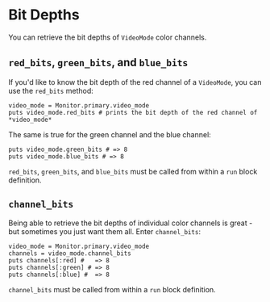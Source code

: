 # Bit Depths
You can retrieve the bit depths of `VideoMode` color channels.

## `red_bits`, `green_bits`, and `blue_bits`
If you'd like to know the bit depth of the red channel of a `VideoMode`, you can use the `red_bits` method:

```crystal
video_mode = Monitor.primary.video_mode
puts video_mode.red_bits # prints the bit depth of the red channel of *video_mode*
```

The same is true for the green channel and the blue channel:

```crystal
puts video_mode.green_bits # => 8
puts video_mode.blue_bits # => 8
```
`red_bits`, `green_bits`, and `blue_bits` must be called from within a `run` block definition.

## `channel_bits`
Being able to retrieve the bit depths of individual color channels is great - but sometimes you just want them all. Enter `channel_bits`:

```crystal
video_mode = Monitor.primary.video_mode
channels = video_mode.channel_bits
puts channels[:red] #   => 8
puts channels[:green] # => 8
puts channels[:blue] #  => 8
```
`channel_bits` must be called from within a `run` block definition.